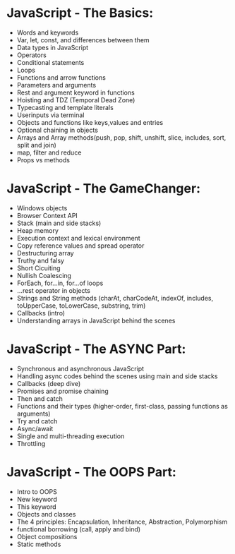 # JavaScript - The Basics:
- Words and keywords
- Var, let, const, and differences between them
- Data types in JavaScript
- Operators
- Conditional statements
- Loops
- Functions and arrow functions
- Parameters and arguments
- Rest and argument keyword in functions
- Hoisting and TDZ (Temporal Dead Zone)
- Typecasting and template literals
- Userinputs via terminal
- Objects and functions like keys,values and entries
- Optional chaining in objects
- Arrays and Array methods(push, pop, shift, unshift, slice, includes, sort, split and join)
- map, filter and reduce
- Props vs methods

# JavaScript - The GameChanger:
- Windows objects
- Browser Context API
- Stack (main and side stacks)
- Heap memory
- Execution context and lexical environment
- Copy reference values and spread operator
- Destructuring array
- Truthy and falsy
- Short Cicuiting
- Nullish Coalescing
- ForEach, for...in, for...of loops
- ...rest operator in objects
- Strings and String methods (charAt, charCodeAt, indexOf, includes, toUpperCase, toLowerCase, substring, trim)
- Callbacks (intro)
- Understanding arrays in JavaScript behind the scenes

# JavaScript - The ASYNC Part:
- Synchronous and asynchronous JavaScript
- Handling async codes behind the scenes using main and side stacks
- Callbacks (deep dive)
- Promises and promise chaining
- Then and catch
- Functions and their types (higher-order, first-class, passing functions as arguments)
- Try and catch
- Async/await
- Single and multi-threading execution
- Throttling

# JavaScript - The OOPS Part:
- Intro to OOPS
- New keyword
- This keyword
- Objects and classes
- The 4 principles: Encapsulation, Inheritance, Abstraction, Polymorphism
- functional borrowing (call, apply and bind)
- Object compositions
- Static methods